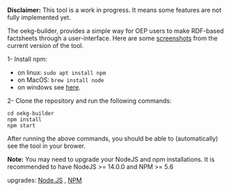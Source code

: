 **Disclaimer:** This tool is a work in progress. It means some features are not fully implemented yet.

The oekg-builder, provides a simple way for OEP users to make RDF-based factsheets through a user-interface. Here are some [screenshots](https://github.com/OpenEnergyPlatform/oekg-builder/issues/4)  from the current version of the tool.

1- Install npm:

- on linux: `sudo apt install npm`
- on MacOS: `brew install node`
- on windows see [here](https://docs.npmjs.com/downloading-and-installing-node-js-and-npm).

2-  Clone the repository and run the following commands:

    cd oekg-builder
    npm install
    npm start

After running the above commands, you should be able to (automatically) see the tool in your brower. 

**Note:** You may need to upgrade your NodeJS and npm installations.
It is recommended to have NodeJS >= 14.0.0 and NPM >= 5.6

upgrades: [Node.JS](https://phoenixnap.com/kb/update-node-js-version) , [NPM](https://docs.npmjs.com/try-the-latest-stable-version-of-npm)
